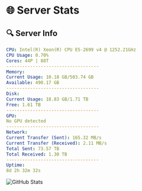 # 🌐 Server Stats
## 🔍 Server Info
```yaml
CPU: Intel(R) Xeon(R) CPU E5-2699 v4 @ 1252.21GHz
CPU Usage: 0.70%
Cores: 44P | 88T
-----------------------------------
Memory:
Current Usage: 10.18 GB/503.74 GB
Available: 490.17 GB
-----------------------------------
Disk:
Current Usage: 18.83 GB/1.71 TB
Free: 1.61 TB
-----------------------------------
GPU:
No GPU detected
-----------------------------------
Network:
Current Transfer (Sent): 165.32 MB/s
Current Transfer (Received): 2.11 MB/s
Total Sent: 73.57 TB
Total Received: 1.30 TB
-----------------------------------
Uptime:
8d 2h 32m 32s
```
![GitHub Stats](https://img.shields.io/badge/Updated-2025-02-16_01:15:50-blue)